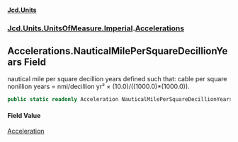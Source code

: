 #### [Jcd.Units](index.md 'index')

### [Jcd.Units.UnitsOfMeasure.Imperial](Jcd.Units.UnitsOfMeasure.Imperial.md 'Jcd.Units.UnitsOfMeasure.Imperial').[Accelerations](Accelerations.md 'Jcd.Units.UnitsOfMeasure.Imperial.Accelerations')

## Accelerations.NauticalMilePerSquareDecillionYears Field

nautical mile per square decillion years defined such that: cable per square nonillion years = nmi/decillion yr² ×
(10.0)/((1000.0)*(1000.0)).

```csharp
public static readonly Acceleration NauticalMilePerSquareDecillionYears;
```

#### Field Value

[Acceleration](Acceleration.md 'Jcd.Units.UnitTypes.Acceleration')